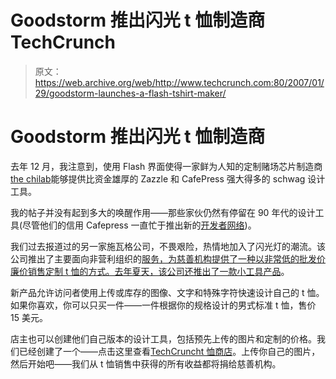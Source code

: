 # Goodstorm 推出闪光 t 恤制造商 TechCrunch

> 原文：<https://web.archive.org/web/http://www.techcrunch.com:80/2007/01/29/goodstorm-launches-a-flash-tshirt-maker/>

# Goodstorm 推出闪光 t 恤制造商

去年 12 月，我注意到，使用 Flash 界面使得一家鲜为人知的定制赌场芯片制造商[the chilab](https://web.archive.org/web/20220929203230/http://www.beta.techcrunch.com/2006/12/22/why-doesnt-cafepress-use-flash/)能够提供比资金雄厚的 Zazzle 和 CafePress 强大得多的 schwag 设计工具。

我的帖子并没有起到多大的唤醒作用——那些家伙仍然有停留在 90 年代的设计工具(尽管他们的信用 Cafepress 一直忙于推出新的[开发者网络](https://web.archive.org/web/20220929203230/http://www.cafepressdn.com/))。

我们过去报道过的另一家施瓦格公司，不畏艰险，热情地加入了闪光灯的潮流。该公司推出了主要面向非营利组织的[服务，为慈善机构提供了一种以非常低的批发价廉价销售定制 t 恤的方式。去年夏天，该公司还推出了一款小工具产品](https://web.archive.org/web/20220929203230/http://www.beta.techcrunch.com/2005/12/21/goodstorms-feel-good-capitalism/)。

新产品允许访问者使用上传或库存的图像、文字和特殊字符快速设计自己的 t 恤。如果你喜欢，你可以只买一件——一件根据你的规格设计的男式标准 t 恤，售价 15 美元。

店主也可以创建他们自己版本的设计工具，包括预先上传的图片和定制的价格。我们已经创建了一个——点击这里查看[TechCruncht 恤商店](https://web.archive.org/web/20220929203230/http://tshirts.goodstorm.com/techcrunch/)。上传你自己的图片，然后开始吧——我们从 t 恤销售中获得的所有收益都将捐给慈善机构。